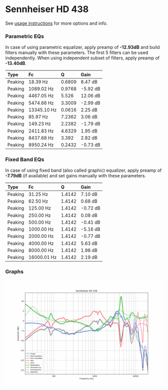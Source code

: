 # Sennheiser HD 438
See [usage instructions](https://github.com/jaakkopasanen/AutoEq#usage) for more options and info.

### Parametric EQs
In case of using parametric equalizer, apply preamp of **-12.93dB** and build filters manually
with these parameters. The first 5 filters can be used independently.
When using independent subset of filters, apply preamp of **-13.40dB**.

| Type    | Fc          |      Q | Gain     |
|:--------|:------------|:-------|:---------|
| Peaking | 18.39 Hz    | 0.6809 | 8.47 dB  |
| Peaking | 1089.02 Hz  | 0.9768 | -5.92 dB |
| Peaking | 4467.05 Hz  | 5.526  | 12.06 dB |
| Peaking | 5474.66 Hz  | 3.3009 | -2.99 dB |
| Peaking | 13345.10 Hz | 0.0616 | 2.25 dB  |
| Peaking | 85.97 Hz    | 7.2362 | 3.06 dB  |
| Peaking | 149.23 Hz   | 2.2382 | -1.79 dB |
| Peaking | 2411.83 Hz  | 4.6329 | 1.95 dB  |
| Peaking | 8437.68 Hz  | 3.392  | 2.82 dB  |
| Peaking | 8950.24 Hz  | 0.2432 | -0.73 dB |

### Fixed Band EQs
In case of using fixed band (also called graphic) equalizer, apply preamp of **-7.79dB**
(if available) and set gains manually with these parameters.

| Type    | Fc          |      Q | Gain     |
|:--------|:------------|:-------|:---------|
| Peaking | 31.25 Hz    | 1.4142 | 7.10 dB  |
| Peaking | 62.50 Hz    | 1.4142 | 0.68 dB  |
| Peaking | 125.00 Hz   | 1.4142 | -0.72 dB |
| Peaking | 250.00 Hz   | 1.4142 | 0.08 dB  |
| Peaking | 500.00 Hz   | 1.4142 | -0.41 dB |
| Peaking | 1000.00 Hz  | 1.4142 | -5.16 dB |
| Peaking | 2000.00 Hz  | 1.4142 | -0.77 dB |
| Peaking | 4000.00 Hz  | 1.4142 | 5.63 dB  |
| Peaking | 8000.00 Hz  | 1.4142 | 1.98 dB  |
| Peaking | 16000.01 Hz | 1.4142 | 2.19 dB  |

### Graphs
![](./Sennheiser%20HD%20438.png)